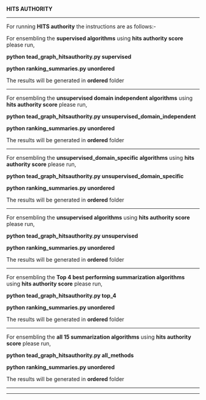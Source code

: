 **HITS AUTHORITY**

---------------------------------------------------------------------------------------------------------------------------
For running **HITS authority** the instructions are as follows:-

For ensembling the **supervised algorithms** using **hits authority score** please run,

**python tead_graph_hitsauthority.py supervised**

**python ranking_summaries.py unordered**

The results will be generated in **ordered** folder


------------------------------------------------------------------------------------




For ensembling the **unsupervised domain independent algorithms** using **hits authority score** please run,

**python tead_graph_hitsauthority.py unsupervised_domain_independent**

**python ranking_summaries.py unordered**

The results will be generated in **ordered** folder


------------------------------------------------------------------------------------



For ensembling the **unsupervised_domain_specific algorithms** using **hits authority score** please run,

**python tead_graph_hitsauthority.py unsupervised_domain_specific**

**python ranking_summaries.py unordered**

The results will be generated in **ordered** folder


------------------------------------------------------------------------------------




For ensembling the **unsupervised algorithms** using **hits authority score** please run,

**python tead_graph_hitsauthority.py unsupervised**

**python ranking_summaries.py unordered**

The results will be generated in **ordered** folder


------------------------------------------------------------------------------------




For ensembling the **Top 4 best performing summarization algorithms** using **hits authority score** please run,

**python tead_graph_hitsauthority.py top_4**

**python ranking_summaries.py unordered**

The results will be generated in **ordered** folder


------------------------------------------------------------------------------------



For ensembling the **all 15 summarization algorithms** using **hits authority score** please run,

**python tead_graph_hitsauthority.py all_methods**

**python ranking_summaries.py unordered**

The results will be generated in **ordered** folder


------------------------------------------------------------------------------------
------------------------------------------------------------------------------------------------------------------------------
